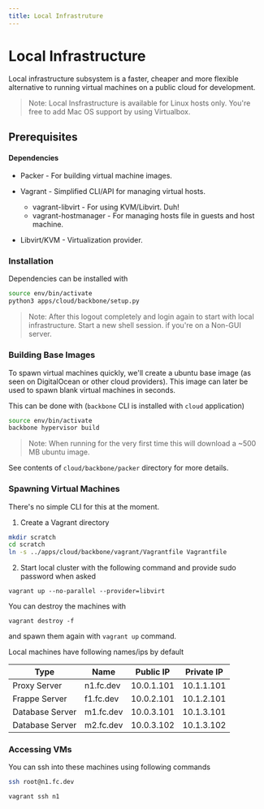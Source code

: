 ```yaml
---
title: Local Infrastruture
---
```


# Local Infrastructure

Local infrastructure subsystem is a faster, cheaper and more flexible alternative to running virtual machines on a public cloud for development.

> Note: Local Insfrastructure is available for Linux hosts only. You're free to add Mac OS support by using Virtualbox.

## Prerequisites

#### Dependencies

- Packer - For building virtual machine images.
- Vagrant - Simplified CLI/API for managing virtual hosts.
    - vagrant-libvirt - For using KVM/Libvirt. Duh!
    - vagrant-hostmanager - For managing hosts file in guests and host machine.

- Libvirt/KVM - Virtualization provider.

### Installation
Dependencies can be installed with

```bash
source env/bin/activate
python3 apps/cloud/backbone/setup.py
```
> Note: After this logout completely and login again to start with local infrastructure. Start a new shell session. if you're on a Non-GUI server.

### Building Base Images

To spawn virtual machines quickly, we'll create a ubuntu base image (as seen on DigitalOcean or other cloud providers). This image can later be used to spawn blank virtual machines in seconds.

This can be done with (`backbone` CLI is installed with `cloud` application)

```bash
source env/bin/activate
backbone hypervisor build
```

> Note: When running for the very first time this will download a ~500 MB ubuntu image.

See contents of `cloud/backbone/packer` directory for more details.

### Spawning Virtual Machines
There's no simple CLI for this at the moment.

1. Create a Vagrant directory
```bash
mkdir scratch
cd scratch
ln -s ../apps/cloud/backbone/vagrant/Vagrantfile Vagrantfile
```

2. Start local cluster with the following command and provide sudo password when asked
```
vagrant up --no-parallel --provider=libvirt
```

You can destroy the machines with
```
vagrant destroy -f
```
and spawn them again with `vagrant up` command.

Local machines have following names/ips by default

|Type               |Name       |Public IP  |Private IP |
|-------------------|-----------|-----------|-----------|
|Proxy Server       |n1.fc.dev  |10.0.1.101 |10.1.1.101 |
|Frappe Server      |f1.fc.dev  |10.0.2.101 |10.1.2.101 |
|Database Server    |m1.fc.dev  |10.0.3.101 |10.1.3.101 |
|Database Server    |m2.fc.dev  |10.0.3.102 |10.1.3.102 |

### Accessing VMs

You can ssh into these machines using following commands

```bash
ssh root@n1.fc.dev
```
```bash
vagrant ssh n1
```
